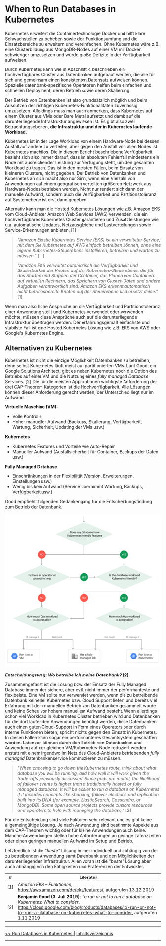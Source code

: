 # When to Run Databases in Kubernetes

Kubernetes erweitert die Containertechnologie Docker und hilft klare Schwachstellen zu beheben sowie den Funktionsumfang und die Einsatzbereiche zu erweitern und vereinfachen. Ohne Kubernetes wäre z.B. eine Clusterbildung aus MongoDB-Nodes auf einer VM mit Docker schwieriger umzusetzen und würde große Defizite in der Verfügbarkeit aufweisen.

Durch Kubernetes kann wie in Abschnitt 4 beschrieben ein hochverfügbares Cluster aus Datenbanken aufgebaut werden, die alle für sich und gemeinsam einen konsistenten Datensatz aufweisen können. Spezielle datenbank-spezifische Operatoren helfen beim einfachen und schnellen Deployment, deren Betrieb sowie deren Skalierung.

Der Betrieb von Datenbanken ist also grundsätzlich möglich und beim Ausnutzen der richtigen Kubernetes-Funktionalitäten zuverlässig umzusetzen. Allerdings muss man auch anmerken, dass Kubernetes auf einem Cluster aus VMs oder Bare Metal aufsetzt und damit auf die darunterliegende Infrastruktur angewiesen ist. Es gibt also zwei Betrachtungsebenen, **die Infrastruktur und der in Kubernetes laufende Workload**.

Kubernetes ist in der Lage Workload von einem Hardware-Node bei dessen Ausfall auf andere zu verteilen, aber gegen den Ausfall von allen Nodes ist Kubernetes machtlos. Die in diesem Bericht beschriebene Verfügbarkeit bezieht sich also immer darauf, dass im absoluten Fehlerfall mindestens ein Node mit ausreichender Leistung zur Verfügung steht, um den gesamten Workload zu tragen. Das ist in den meisten Fällen, beim Einsatz von kleineren Clustern, nicht gegeben. Der Betrieb von Datenbanken und Kubernetes an sich macht also nur Sinn, wenn eine Vielzahl von Anwendungen auf einem geografisch verteilten größeren Netzwerk aus Hardware-Nodes betrieben werden. Nicht nur rentiert sich dann der manuelle Aufwand, sondern auch die Verfügbarkeit und Partitionstoleranz auf Systemebene ist erst dann gegeben.

Alternativ kann man die Hosted Kubernetes Lösungen wie z.B. Amazon EKS vom Cloud-Anbieter Amazon Web Services (AWS) verwenden, die ein hochverfügbares Kubernetes Cluster garantieren und Zusatzleistungen wie u.a. automatische Updates, Netzausgleiche und Lastverteilungen sowie Service-Erkennungen anbieten. [1]

> _"Amazon Elastic Kubernetes Service (EKS) ist ein verwalteter Service, mit dem Sie Kubernetes auf AWS einfach betreiben können, ohne eine eigene Kubernetes-Steuerebene installieren, betreiben und warten zu müssen."_ [...]
>
> _"Amazon EKS verwaltet automatisch die Verfügbarkeit und Skalierbarkeit der Knoten auf der Kubernetes-Steuerebene, die für das Starten und Stoppen der Container, das Planen von Containern auf virtuellen Rechnern, das Speichern von Cluster-Daten und andere Aufgaben verantwortlich sind. Amazon EKS erkennt automatisch nicht betriebsbereite Knoten auf der Steuerebene und ersetzt diese."_ [1]

Wenn man also hohe Ansprüche an die Verfügbarkeit und Partitionstoleranz einer Anwendung stellt und Kubernetes verwendet oder verwenden möchte, müssen diese Ansprüche auch auf die darunterliegende Infrastruktur übertragen werden. Der erfahrungsgemäß einfachste und stabilste Fall ist eine Hosted Kubernetes Lösung wie z.B. EKS von AWS oder Google's Kubernetes Engine.

## Alternativen zu Kubernetes

Kubernetes ist nicht die einzige Möglichkeit Datenbanken zu betreiben, denn selbst Kubernetes läuft meist auf partitionierten VMs. Laut Good, ein Google Solutions Architect, gibt es neben Kubernetes noch die Option des Betriebs auf einer VM und die Nutzung eines _fully managed Database_ Services. [2] Die für die meisten Applikationen wichtigste Anforderung der drei CAP-Theorem Kategorien ist die Hochverfügbarkeit. Alle Lösungen können dieser Anforderung gerecht werden, der Unterschied liegt nur im Aufwand.

**Virtuelle Maschine (VM):**

- Volle Kontrolle
- Hoher manueller Aufwand (Backups, Skalierung, Verfügbarkeit, Wartung, Sicherheit, Updating der VMs usw.)

**Kubernetes**

- Kubernetes Features und Vorteile wie Auto-Repair
- Manueller Aufwand (Ausfallsicherheit für Container, Backups der Daten usw.)

**Fully Managed Database**

- Einschränkungen in der Flexibilität (Version, Erweiterungen, Einstellungen usw.)
- Wenig bis kein Aufwand (Service übernimmt Wartung, Backups, Verfügbarkeit usw.)

Good empfiehlt folgenden Gedankengang für die Entscheidungsfindung zum Betrieb der Datenbank.

![When to Run a Database in Kubernetes](./images/decision.png)

**_Entscheidungsweg: Wo betreibe ich meine Datenbank?_ [2]**

Zusammengefasst ist die Lösung bzw. der Einsatz der Fully Managed Database immer der sichere, aber evtl. nicht immer der performanteste und flexibelste. Eine VM sollte nur verwendet werden, wenn die zu betreibende Datenbank keinerlei Kubernetes bzw. Cloud Support liefert und bereits viel Erfahrung mit dem manuellen Betrieb von Datenbanken gesammelt wurde und keine Scheu vor hohem manuellem Aufwand besteht. Wenn allerdings schon viel Workload in Kubernetes Cluster betrieben wird und Datenbanken für die dort laufenden Anwendungen benötigt werden, diese Datenbanken auch einen guten Cloud-Support in Form eines Operators oder durch interne Funktionen bieten, spricht nichts gegen den Einsatz in Kubernetes. In diesen Fällen kann sogar ein performanteres Gesamtsystem geschaffen werden. Latenzen können durch den Betrieb von Datenbanken und Anwendung auf der gleichen VM/Kubernetes-Node reduziert werden anstatt mit einem irgendwo im Netz des Cloud-Anbieters betriebenden _fully managed_ Datenbankenservice kommuzieren zu müssen.

> _"When choosing to go down the Kubernetes route, think about what database you will be running, and how well it will work given the trade-offs previously discussed. Since pods are mortal, the likelihood of failover events is higher than a traditionally hosted or fully managed database. It will be easier to run a database on Kubernetes if it includes concepts like sharding, failover elections and replication built into its DNA (for example, ElasticSearch, Cassandra, or MongoDB). Some open source projects provide custom resources and operators to help with managing the database."_ [2]

Für die Entscheidung sind viele Faktoren sehr relevant und es gibt keine allgemeingültige Lösung. Je nach Anwendung sind bestimmte Aspekte aus dem CAP-Theorem wichtig oder für kleine Anwendungen auch keine. Manche Anwendungen stellen hohe Anforderungen an geringe Latenzzeiten oder einen geringen manuellen Aufwand im Setup und Betrieb.

Letztendlich ist die _"beste"_ Lösung immer individuell und abhängig von der zu betreibenden Anwendung samt Datenbank und den Möglichkeiten der darunterliegenden Infrastruktur. Allen voran ist die _"beste"_ Lösung aber auch abhängig von den Fähigkeiten und Präferenzen der Entwickler.

| #   | Literatur                                                                                                                                                                                                                                  |
| --- | ------------------------------------------------------------------------------------------------------------------------------------------------------------------------------------------------------------------------------------------ |
| [1] | _Amazon EKS – Funktionen_, https://aws.amazon.com/de/eks/features/, aufgerufen 13.12.2019                                                                                                                                                  |
| [2] | **Benjamin Good (3. Juli 2019)**: _To run or not to run a database on Kubernetes: What to consider_, https://cloud.google.com/blog/products/databases/to-run-or-not-to-run-a-database-on-kubernetes-what-to-consider, aufgerufen 1.11.2019 |

---

[<< Run Databases in Kubernetes ](4_dbInK8s.md) | [Inhaltsverzeichnis](0_inhalt.md)

---
